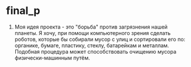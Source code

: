 # final_p
1. Моя идея проекта - это "борьба" против загрязнения нашей планеты. Я хочу, при помощи компьютерного зрения сделать роботов, которые бы собирали мусор с улиц и сортировали его по: органике, бумаге, пластику, стеклу, батарейкам и металлам. Подобная процедура может способствовать очищению мусора физически-машинным путём.
